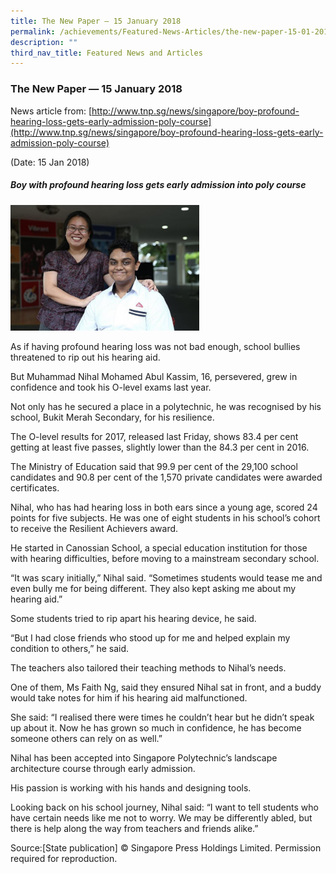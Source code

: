 ```yaml
---
title: The New Paper — 15 January 2018
permalink: /achievements/Featured-News-Articles/the-new-paper-15-01-2018/
description: ""
third_nav_title: Featured News and Articles
---
```




### The New Paper — 15 January 2018

News article from: [http://www.tnp.sg/news/singapore/boy-profound-hearing-loss-gets-early-admission-poly-course](http://www.tnp.sg/news/singapore/boy-profound-hearing-loss-gets-early-admission-poly-course)

(Date: 15 Jan 2018)

##### Boy with profound hearing loss gets early admission into poly course

<img src="/images/news4.png" style="width:60%">  

As if having profound hearing loss was not bad enough, school bullies threatened to rip out his hearing aid.

But Muhammad Nihal Mohamed Abul Kassim, 16, persevered, grew in confidence and took his O-level exams last year.

Not only has he secured a place in a polytechnic, he was recognised by his school, Bukit Merah Secondary, for his resilience.

The O-level results for 2017, released last Friday, shows 83.4 per cent getting at least five passes, slightly lower than the 84.3 per cent in 2016.

The Ministry of Education said that 99.9 per cent of the 29,100 school candidates and 90.8 per cent of the 1,570 private candidates were awarded certificates.

Nihal, who has had hearing loss in both ears since a young age, scored 24 points for five subjects. He was one of eight students in his school’s cohort to receive the Resilient Achievers award.

He started in Canossian School, a special education institution for those with hearing difficulties, before moving to a mainstream secondary school.

“It was scary initially,” Nihal said. “Sometimes students would tease me and even bully me for being different. They also kept asking me about my hearing aid.”

Some students tried to rip apart his hearing device, he said.

“But I had close friends who stood up for me and helped explain my condition to others,” he said.

The teachers also tailored their teaching methods to Nihal’s needs.

One of them, Ms Faith Ng, said they ensured Nihal sat in front, and a buddy would take notes for him if his hearing aid malfunctioned.

She said: “I realised there were times he couldn’t hear but he didn’t speak up about it. Now he has grown so much in confidence, he has become someone others can rely on as well.”

Nihal has been accepted into Singapore Polytechnic’s landscape architecture course through early admission.

His passion is working with his hands and designing tools.

Looking back on his school journey, Nihal said: “I want to tell students who have certain needs like me not to worry. We may be differently abled, but there is help along the way from teachers and friends alike.”

Source:\[State publication\] ©️ Singapore Press Holdings Limited. Permission required for reproduction.